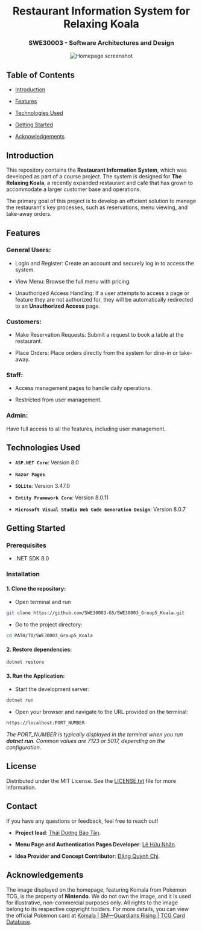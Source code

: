 <h1  align="center">Restaurant Information System for Relaxing Koala</h1>
<h3  align="center">SWE30003 - Software Architectures and Design</h3>
<p  align="center">
<img  src="https://github.com/user-attachments/assets/004ea4db-db6e-488c-bb06-a02e48e2120a"  alt="Homepage screenshot">
</p>

## Table of Contents

- [Introduction](#introduction)

- [Features](#features)

- [Technologies Used](#technologies-used)

- [Getting Started](#getting-started)

- [Acknowledgements](#acknowledgements)

## Introduction

This repository contains the **Restaurant Information System**, which was developed as part of a course project. The system is designed for **The Relaxing Koala**, a recently expanded restaurant and café that has grown to accommodate a larger customer base and operations.

The primary goal of this project is to develop an efficient solution to manage the restaurant's key processes, such as reservations, menu viewing, and take-away orders.

## Features

### General Users:

- Login and Register: Create an account and securely log in to access the system.

- View Menu: Browse the full menu with pricing.

- Unauthorized Access Handling: If a user attempts to access a page or feature they are not authorized for, they will be automatically redirected to an **Unauthorized Access** page.

### Customers:

- Make Reservation Requests: Submit a request to book a table at the restaurant.

- Place Orders: Place orders directly from the system for dine-in or take-away.

### Staff:

- Access management pages to handle daily operations.

- Restricted from user management.

### Admin:

Have full access to all the features, including user management.

## Technologies Used

- **`ASP.NET Core`**: Version 8.0

- **`Razor Pages`**

- **`SQLite`**: Version 3.47.0

- **`Entity Framework Core`**: Version 8.0.11

- **`Microsoft Visual Studio Web Code Generation Design`**: Version 8.0.7

## Getting Started

### Prerequisites

- .NET SDK 8.0

### Installation

#### 1. Clone the repository:

- Open terminal and run

```bash
git clone https://github.com/SWE30003-G5/SWE30003_Group5_Koala.git
```

- Go to the project directory:

```bash
cd PATH/TO/SWE30003_Group5_Koala
```

#### 2. Restore dependencies:

```bash
dotnet restore
```

#### 3. Run the Application:

- Start the development server:

```bash
dotnet run
```

- Open your browser and navigate to the URL provided on the terminal:

```bash
https://localhost:PORT_NUMBER
```

_The PORT_NUMBER is typically displayed in the terminal when you run **dotnet run**. Common values are 7123 or 5017, depending on the configuration._

## License

Distributed under the MIT License. See the [LICENSE.txt](./LICENSE.txt) file for more information.

## Contact

If you have any questions or feedback, feel free to reach out!

- **Project lead**: [Thái Dương Bảo Tân](https://github.com/baotan1909).

- **Menu Page and Authentication Pages Developer**: [Lê Hữu Nhân](https://github.com/JJWilson-75).

- **Idea Provider and Concept Contributor**: [Đặng Quỳnh Chi](https://github.com/Chi-Quynh).

## Acknowledgements

The image displayed on the homepage, featuring Komala from Pokémon TCG, is the property of **Nintendo**. We do not own the image, and it is used for illustrative, non-commercial purposes only. All rights to the image belong to its respective copyright holders. For more details, you can view the official Pokémon card at [Komala | SM—Guardians Rising | TCG Card Database](https://www.pokemon.com/us/pokemon-tcg/pokemon-cards/series/sm2/114/).
